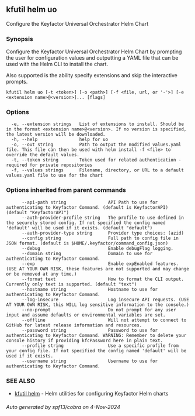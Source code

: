 ## kfutil helm uo

Configure the Keyfactor Universal Orchestrator Helm Chart

### Synopsis

Configure the Keyfactor Universal Orchestrator Helm Chart by prompting the user for configuration values and outputting a YAML file that can be used with the Helm CLI to install the chart.

Also supported is the ability specify extensions and skip the interactive prompts.


```
kfutil helm uo [-t <token>] [-o <path>] [-f <file, url, or '-'>] [-e <extension name>@<version>]... [flags]
```

### Options

```
  -e, --extension strings   List of extensions to install. Should be in the format <extension name>@<version>. If no version is specified, the latest version will be downloaded.
  -h, --help                help for uo
  -o, --out string          Path to output the modified values.yaml file. This file can then be used with helm install -f <file> to override the default values.
  -t, --token string        Token used for related authentication - required for private repositories
  -f, --values strings      Filename, directory, or URL to a default values.yaml file to use for the chart
```

### Options inherited from parent commands

```
      --api-path string                API Path to use for authenticating to Keyfactor Command. (default is KeyfactorAPI) (default "KeyfactorAPI")
      --auth-provider-profile string   The profile to use defined in the securely stored config. If not specified the config named 'default' will be used if it exists. (default "default")
      --auth-provider-type string      Provider type choices: (azid)
      --config string                  Full path to config file in JSON format. (default is $HOME/.keyfactor/command_config.json)
      --debug                          Enable debugFlag logging.
      --domain string                  Domain to use for authenticating to Keyfactor Command.
      --exp                            Enable expEnabled features. (USE AT YOUR OWN RISK, these features are not supported and may change or be removed at any time.)
      --format text                    How to format the CLI output. Currently only text is supported. (default "text")
      --hostname string                Hostname to use for authenticating to Keyfactor Command.
      --log-insecure                   Log insecure API requests. (USE AT YOUR OWN RISK, this WILL log sensitive information to the console.)
      --no-prompt                      Do not prompt for any user input and assume defaults or environmental variables are set.
      --offline                        Will not attempt to connect to GitHub for latest release information and resources.
      --password string                Password to use for authenticating to Keyfactor Command. WARNING: Remember to delete your console history if providing kfcPassword here in plain text.
      --profile string                 Use a specific profile from your config file. If not specified the config named 'default' will be used if it exists.
      --username string                Username to use for authenticating to Keyfactor Command.
```

### SEE ALSO

* [kfutil helm](kfutil_helm.md)	 - Helm utilities for configuring Keyfactor Helm charts

###### Auto generated by spf13/cobra on 4-Nov-2024
